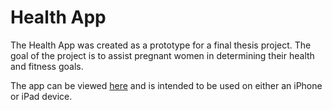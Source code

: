 # Health App

The Health App was created as a prototype for a final thesis project. The goal of the project is to assist pregnant women in determining their health and fitness goals. 

The app can be viewed [here](http://www.eyalchistik.com/Health_app/) and is intended to be used on either an iPhone or iPad device.

